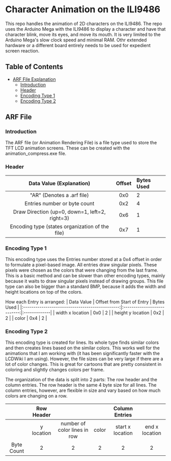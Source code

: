 # Character Animation on the ILI9486 

This repo handles the animation of 2D characters on the ILI9486. The repo uses the Arduino Mega with the ILI9486 to display a character and have that character blink, move its eyes, and move its mouth. It is very limited to the Arduino Mega's slow clock speed and minimal RAM. Othr extended hardware or a different board entirely needs to be used for expedient screen reaction. 

## Table of Contents
- [ARF File Explanation](#arf-file)
  * [Introduction](#introduction)
  * [Header](#header)
  * [Encoding Type 1](#encoding-type-1)
  * [Encoding Type 2](#encoding-type-2)

## ARF File
### Introduction 
The ARF file (or Animation Rendering File) is a file type used to store the TFT LCD animation screens. These can be created with the animation_compress.exe file. 
### Header 
| Data Value (Explanation)                        | Offset   | Bytes Used   |
|:-----------------------------------------------:|:--------:|:-------------|
| "AR" (Denotes a .arf file)                      | 0x0      |   2          |
| Entries number or byte count                    | 0x2      |   4          |
| Draw Direction (up=0, down=1, left=2, right=3)  | 0x6      |   1          |
| Encoding type (states organization of the file) | 0x7      |   1          |

### Encoding Type 1
This encoding type uses the Entries number stored at a 0x4 offset in order to formulate a pixel-based image. All entries draw singular pixels. These pixels were chosen as the colors that were changing from the last frame. This is a basic method and can be slower than other encoding types, mainly because it waits to draw singular pixels instead of drawing groups. This file type can also be bigger than a standard BMP, because it adds the width and height locations on top of the colors. 

How each Entry is arranged:
| Data Value                                      | Offset from Start of Entry  | Bytes Used   |
|:-----------------------------------------------:|:---------------------------:|:-------------|
| width x location                                | 0x0                         |   2          |
| height y location                               | 0x2                         |   2          |
| color                                           | 0x4                         |   2          |

### Encoding Type 2
This encoding type is created for lines. Its whole type finds similar colors and then creates lines based on the similar colors. This works well for the animations that I am working with (it has been significantly faster with the LCDWiki I am using). However, the file sizes can be very large if there are a lot of color changes. This is great for cartoons that are pretty consistent in coloring and slightly changes colors per frame. 

The organization of the data is split into 2 parts: The row header and the column entries. The row header is the same 4 byte size for all lines. The column entries, however, are flexible in size and vary based on how much colors are changing on a row. 

|          | Row Header |                            |                |    Column Entries |                |
|:--------:|:----------:|:--------------------------:|:--------------:|:-----------------:|:--------------:|
|          | y location |number of color lines in row| color          |  start x location | end x location |
|Byte Count|   2        |         2                  |     2          |       2           |       2        |

